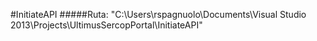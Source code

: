 #InitiateAPI
#####Ruta: "C:\Users\rspagnuolo\Documents\Visual Studio 2013\Projects\UltimusSercopPortal\InitiateAPI"

